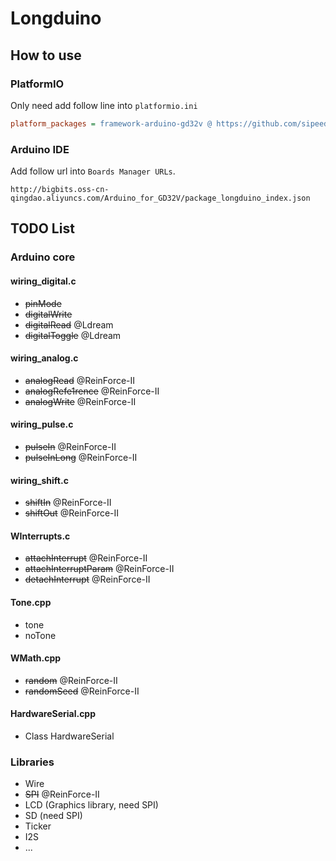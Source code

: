# Longduino

## How to use

### PlatformIO
Only need add follow line into `platformio.ini`
```ini 
platform_packages = framework-arduino-gd32v @ https://github.com/sipeed/Longduino.git
```
### Arduino IDE

Add follow url into `Boards Manager URLs`.
```
http://bigbits.oss-cn-qingdao.aliyuncs.com/Arduino_for_GD32V/package_longduino_index.json
```
## TODO List

### Arduino core

#### wiring_digital.c
* ~~pinMode~~
* ~~digitalWrite~~
* ~~digitalRead~~ @Ldream
* ~~digitalToggle~~ @Ldream

#### wiring_analog.c
* ~~analogRead~~ @ReinForce-II
* ~~analogRefe1rence~~ @ReinForce-II
* ~~analogWrite~~ @ReinForce-II

#### wiring_pulse.c
* ~~pulseIn~~ @ReinForce-II
* ~~pulseInLong~~ @ReinForce-II

#### wiring_shift.c
* ~~shiftIn~~ @ReinForce-II
* ~~shiftOut~~ @ReinForce-II

#### WInterrupts.c
* ~~attachInterrupt~~ @ReinForce-II
* ~~attachInterruptParam~~ @ReinForce-II
* ~~detachInterrupt~~ @ReinForce-II

#### Tone.cpp
* tone
* noTone

#### WMath.cpp
* ~~random~~ @ReinForce-II
* ~~randomSeed~~ @ReinForce-II

#### HardwareSerial.cpp
* Class HardwareSerial

### Libraries
* Wire
* ~~SPI~~ @ReinForce-II
* LCD (Graphics library, need SPI)
* SD (need SPI)
* Ticker
* I2S
* ...
